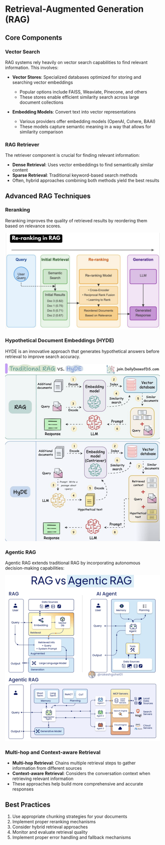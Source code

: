 # Retrieval-Augmented Generation (RAG)

## Core Components

### Vector Search
RAG systems rely heavily on vector search capabilities to find relevant information. This involves:

- **Vector Stores**: Specialized databases optimized for storing and searching vector embeddings
  - Popular options include FAISS, Weaviate, Pinecone, and others
  - These stores enable efficient similarity search across large document collections

- **Embedding Models**: Convert text into vector representations
  - Various providers offer embedding models (OpenAI, Cohere, BAAI)
  - These models capture semantic meaning in a way that allows for similarity comparison

### RAG Retriever
The retriever component is crucial for finding relevant information:

- **Dense Retrieval**: Uses vector embeddings to find semantically similar content
- **Sparse Retrieval**: Traditional keyword-based search methods
- Often, hybrid approaches combining both methods yield the best results

## Advanced RAG Techniques

### Reranking
Reranking improves the quality of retrieved results by reordering them based on relevance scores.

![RAG Reranking Process](diagrams/rag/Rag%20Re%20Ranking.png)

### Hypothetical Document Embeddings (HYDE)
HYDE is an innovative approach that generates hypothetical answers before retrieval to improve search accuracy.

![RAG vs HYDE Comparison](diagrams/rag/Rag%20vs%20HyDE.png)

### Agentic RAG
Agentic RAG extends traditional RAG by incorporating autonomous decision-making capabilities:

![RAG vs Agentic RAG](diagrams/rag/Rag%20vs%20agentic%20Rag.png)

### Multi-hop and Context-aware Retrieval
- **Multi-hop Retrieval**: Chains multiple retrieval steps to gather information from different sources
- **Context-aware Retrieval**: Considers the conversation context when retrieving relevant information
- These approaches help build more comprehensive and accurate responses

## Best Practices
1. Use appropriate chunking strategies for your documents
2. Implement proper reranking mechanisms
3. Consider hybrid retrieval approaches
4. Monitor and evaluate retrieval quality
5. Implement proper error handling and fallback mechanisms 